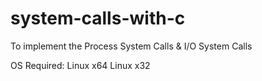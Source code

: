 # system-calls-with-c
To implement the Process System Calls &amp; I/O System Calls

OS Required:
	Linux x64
	Linux x32
